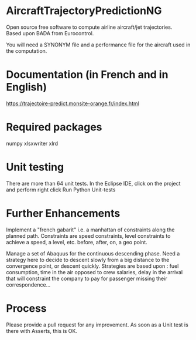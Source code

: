 # AircraftTrajectoryPredictionNG

Open source free software to compute airline aircraft/jet trajectories.  
Based upon BADA from Eurocontrol.

You will need a SYNONYM file and a performance file for the aircraft used in the computation.

# Documentation (in French and in English)
https://trajectoire-predict.monsite-orange.fr/index.html 

# Required packages

numpy
xlsxwriter
xlrd

# Unit testing

There are more than 64 unit tests. In the Eclipse IDE, click on the project and perform right click Run Python Unit-tests


# Further Enhancements

Implement a "french gabarit" i.e. a manhattan of constraints along the planned path. Constraints are speed constraints, level constraints to achieve a speed, a level, etc. before, after, on, a geo point.


Manage a set of Abaquus for the continuous descending phase.
Need a strategy here to decide to descent slowly from a big distance to the convergence point, or descent quickly.
Strategies are based upon : fuel consumption, time in the air opposed to crew salaries, delay in the arrival that will constraint the company to pay for passenger missing their correspondence...

# Process

Please provide a pull request for any improvement. As soon as a Unit test is there with Asserts, this is OK.
